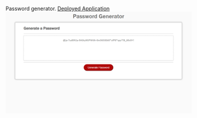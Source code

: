 Password generator.
[Deployed Application](https://seanpatrickarnold.github.io/passwordGenerator/)
![Alt text](./assets/images/deployedApplication.png?raw=true "Screenshot of Password Generator")
